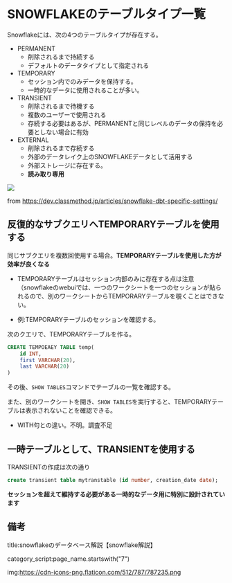 



# SNOWFLAKEのテーブルタイプ一覧

Snowflakeには、次の4つのテーブルタイプが存在する。

- PERMANENT 
  - 削除されるまで持続する
  - デフォルトのデータタイプとして指定される
- TEMPORARY
  - セッション内でのみデータを保持する。
  - 一時的なデータに使用されることが多い。
- TRANSIENT
  - 削除されるまで待機する
  - 複数のユーザーで使用される
  - 存続する必要はあるが、PERMANENTと同じレベルのデータの保持を必要としない場合に有効
- EXTERNAL
  - 削除されるまで存続する
  - 外部のデータレイク上のSNOWFLAKEデータとして活用する
  - 外部ストレージに存在する。
  - **読み取り専用**


<img src="https://d1tlzifd8jdoy4.cloudfront.net/wp-content/uploads/2021/12/2021-12-24_09h15_33-640x497.png">

from https://dev.classmethod.jp/articles/snowflake-dbt-specific-settings/


## 反復的なサブクエリへTEMPORARYテーブルを使用する

同じサブクエリを複数回使用する場合。**TEMPORARYテーブルを使用した方が効率が良くなる**

- TEMPORARYテーブルはセッション内部のみに存在する点は注意（snowflakeのwebuiでは、一つのワークシートを一つのセッションが貼られるので、別のワークシートからTEMPORARYテーブルを覗くことはできない。

- 例:TEMPORARYテーブルのセッションを確認する。

次のクエリで、TEMPORARYテーブルを作る。

```sql
CREATE TEMPOEAEY TABLE temp(
    id INT,
    first VARCHAR(20),
    last VARCHAR(20)
)
```

その後、`SHOW TABLES`コマンドでテーブルの一覧を確認する。

また、別のワークシートを開き、`SHOW TABLES`を実行すると、TEMPORARYテーブルは表示されないことを確認できる。

- WITH句との違い。不明。調査不足

## 一時テーブルとして、TRANSIENTを使用する

TRANSIENTの作成は次の通り

```sql
create transient table mytranstable (id number, creation_date date);
```

**セッションを超えて維持する必要がある一時的なデータ用に特別に設計されています**






## 備考

title:snowflakeのデータベース解説【snowflake解説】

category_script:page_name.startswith("7")

img:https://cdn-icons-png.flaticon.com/512/787/787235.png



